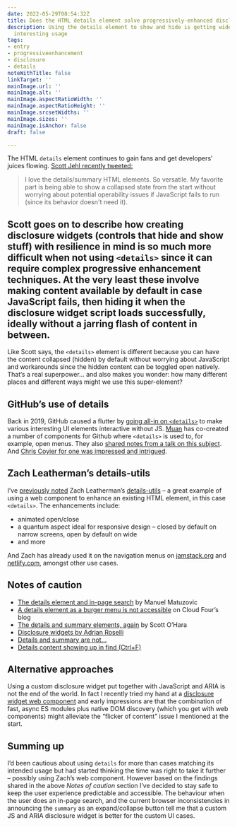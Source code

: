 ```yaml
---
date: 2022-05-29T08:54:32Z
title: Does the HTML details element solve progressively-enhanced disclosures?
description: Using the details element to show and hide is getting wider and more
  interesting usage
tags:
- entry
- progressiveenhancement
- disclosure
- details
noteWithTitle: false
linkTarget: ''
mainImage.url: ''
mainImage.alt: ''
mainImage.aspectRatioWidth: ''
mainImage.aspectRatioHeight: ''
mainImage.srcsetWidths: ''
mainImage.sizes: ''
mainImage.isAnchor: false
draft: false

---
```

The HTML `details` element continues to gain fans and get developers’ juices flowing. [Scott Jehl recently tweeted:](https://twitter.com/scottjehl/status/1524746181271863296)

> I love the details/summary HTML elements. So versatile. My favorite part is being able to show a collapsed state from the start without worrying about potential operability issues if JavaScript fails to run (since its behavior doesn't need it).

Scott goes on to describe how creating disclosure widgets (controls that hide and show stuff) with resilience in mind is so much more difficult when not using `<details>` since it can require complex progressive enhancement techniques. At the very least these involve making content available by default in case JavaScript fails, then hiding it when the disclosure widget script loads successfully, ideally without a jarring flash of content in between.
---

Like Scott says, the `<details>` element is different because you can have the content collapsed (hidden) by default without worrying about JavaScript and workarounds since the hidden content can be toggled open natively. That‘s a real superpower… and also makes you wonder: how many different places and different ways might we use this super-element?

## GitHub’s use of details

Back in 2019, GitHub caused a flutter by [going all-in on `<details>`](https://twitter.com/muanchiou/status/1091331877636661249) to make various interesting UI elements interactive without JS. [Muan](https://twitter.com/muanchiou) has co-created a number of components for Github where `<details>` is used to, for example, open menus. They also [shared notes from a talk on this subject](https://github.com/muan/details-on-details). And [Chris Coyier for one was impressed and intrigued](https://css-tricks.com/using-details-for-menus-and-dialogs-is-an-interesting-idea/).

## Zach Leatherman’s details-utils

I’ve [previously noted](https://fuzzylogic.me/posts/web-components-as-progressive-enhancement-by-cloud-four/) Zach Leatherman’s [details-utils](https://www.zachleat.com/web/details-utils/) – a great example of using a web component to enhance an existing HTML element, in this case `<details>`. The enhancements include:

- animated open/close
- a quantum aspect ideal for responsive design – closed by default on narrow screens, open by default on wide
- and more

And Zach has already used it on the navigation menus on [jamstack.org](https://jamstack.org/) and [netlify.com](https://www.netlify.com/), amongst other use cases.

## Notes of caution

* [The details element and in-page search](https://www.matuzo.at/blog/2023/details-find-in-page/) by Manuel Matuzovic
* [A details element as a burger menu is not accessible](https://cloudfour.com/thinks/a-details-element-as-a-burger-menu-is-not-accessible/) on Cloud Four’s blog
* [The details and summary elements, again](https://www.scottohara.me//blog/2022/09/12/details-summary.html) by Scott O’Hara
* [Disclosure widgets by Adrian Roselli](https://adrianroselli.com/2020/05/disclosure-widgets.html)
* [Details and summary are not…](https://adrianroselli.com/2019/04/details-summary-are-not-insert-control-here.html)
* [Details content showing up in find (Ctrl+F)](https://adrianroselli.com/2019/04/details-summary-are-not-insert-control-here.html#comment-208747)

## Alternative approaches

Using a custom disclosure widget put together with JavaScript and ARIA is not the end of the world. In fact I recently tried my hand at a [disclosure widget web component](https://fuzzylogic.me/posts/my-first-web-component-a-disclosure-widget/) and early impressions are that the combination of fast, async ES modules plus native DOM discovery (which you get with web components) might alleviate the “flicker of content” issue I mentioned at the start.

## Summing up

I’d been cautious about using `details` for more than cases matching its intended usage but had started thinking the time was right to take it further – possibly using Zach’s web component. However based on the findings shared in the above _Notes of caution_ section I’ve decided to stay safe to keep the user experience predictable and accessible. The behaviour when the user does an in-page search, and the current browser inconsistencies in announcing the `summary` as an expand/collapse button tell me that a custom JS and ARIA disclosure widget is better for the custom UI cases.
